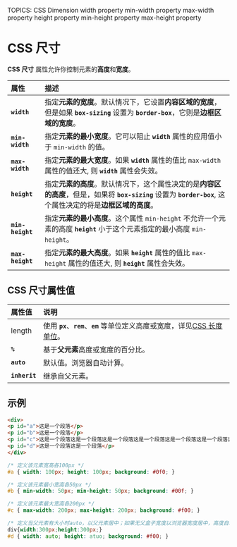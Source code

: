 TOPICS: CSS Dimension
        width property
        min-width property
        max-width property
        height property
        min-height property
        max-height property

# CSS 尺寸

**CSS 尺寸** 属性允许你控制元素的**高度**和**宽度**。

| 属性 | 描述 |
| :--- | :--- |
| **`width`** | 指定**元素的宽度**。默认情况下，它设置**内容区域的宽度**，但是如果 **`box-sizing`** 设置为 **`border-box`**，它则是**边框区域的宽度**。|
| **`min-width`** | 指定**元素的最小宽度**。它可以阻止 **`width`** 属性的应用值小于 `min-width` 的值。|
| **`max-width`** | 指定**元素的最大宽度**。如果 **`width`** 属性的值比 `max-width` 属性的值还大, 则 **`width`** 属性会失效。 |
| **`height`** | 指定**元素的高度**。默认情况下，这个属性决定的是**内容区的高度**，但是，如果将 **`box-sizing`** 设置为 **`border-box`**, 这个属性决定的将是**边框区域的高度**。|
| **`min-height`** | 指定**元素的最小高度**。这个属性 `min-height` 不允许一个元素的高度 **`height`** 小于这个元素指定的最小高度 `min-height`。|
| **`max-height`** | 指定**元素的最大高度**。如果 **`height`** 属性的值比 `max-height` 属性的值还大, 则 **`height`** 属性会失效。|

## CSS 尺寸属性值

| 属性值 | 说明 |
| :--- | :--- |
| length | 使用 **`px`**、**`rem`**、**`em`** 等单位定义高度或宽度，详见[CSS 长度单位](/zh-hans/webfrontend/css_length_unit)。 |
| **`%`** | 基于**父元素**高度或宽度的百分比。 |
| **`auto`** | 默认值。浏览器自动计算。 |
| **`inherit`** | 继承自父元素。 |

## 示例

```html
<div>
<p id="a">这是一个段落</p>
<p id="b">这是一个段落</p>
<p id="c">这是一个段落这是一个段落这是一个段落这是一个段落这是一个段落这是一个段落这是一个段落这是一个段落这是一个段落这是一个段落这是一个段落这是一个段落这是一个段落这是一个段落这是一个段落这是一个段落这是一个段落这是一个段落这是一个段落这是一个段落这是一个段落</p>
<p id="d">这是一个段落这是一个段落</p>
</div>
```

```css
/* 定义该元素宽高各100px */
#a { width: 100px; height: 100px; background: #0f0; }

/* 定义该元素最小宽高各50px */
#b { min-width: 50px; min-height: 50px; background: #00f; }

/* 定义该元素最大宽高各200px */
#c { max-width: 200px; max-height: 200px; background: #f00; }

/* 定义当父元素有大小时auto，以父元素居中；如果无父盒子宽度以浏览器宽度居中，高度自动。 */
div{width:300px;height:300px;}
#d { width: auto; height: atuo; background: #f00; }
```
